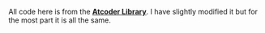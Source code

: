 All code here is from the [**Atcoder Library**](https://github.com/atcoder/ac-library). I have slightly modified it but for the most part it is all the same.
